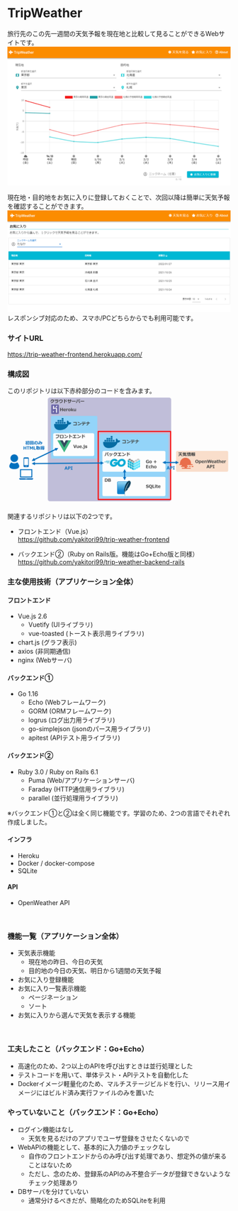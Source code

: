 # TripWeather
旅行先のこの先一週間の天気予報を現在地と比較して見ることができるWebサイトです。
![利用イメージ1](image/TripWeather_利用イメージ1.png)

現在地・目的地をお気に入りに登録しておくことで、次回以降は簡単に天気予報を確認することができます。
![利用イメージ2](image/TripWeather_利用イメージ2.png)
レスポンシブ対応のため、スマホ/PCどちらからでも利用可能です。
<br>

### サイトURL
https://trip-weather-frontend.herokuapp.com/
<br>

### 構成図
このリポジトリは以下赤枠部分のコードを含みます。
![構成図(Go)](image/TripWeather構成図_Go.png) 

関連するリポジトリは以下の2つです。
- フロントエンド（Vue.js）  
  https://github.com/yakitori99/trip-weather-frontend

- バックエンド②（Ruby on Rails版。機能はGo+Echo版と同様）  
  https://github.com/yakitori99/trip-weather-backend-rails

### 主な使用技術（アプリケーション全体）
#### フロントエンド
- Vue.js 2.6
  - Vuetify (UIライブラリ)
  - vue-toasted (トースト表示用ライブラリ)
- chart.js (グラフ表示)
- axios (非同期通信)
- nginx (Webサーバ)

#### バックエンド①
- Go 1.16
  - Echo (Webフレームワーク)
  - GORM (ORMフレームワーク)
  - logrus (ログ出力用ライブラリ)
  - go-simplejson (jsonのパース用ライブラリ)
  - apitest (APIテスト用ライブラリ)

#### バックエンド②
- Ruby 3.0 / Ruby on Rails 6.1
  - Puma (Web/アプリケーションサーバ)
  - Faraday (HTTP通信用ライブラリ)
  - parallel (並行処理用ライブラリ)

※バックエンド①と②は全く同じ機能です。学習のため、2つの言語でそれぞれ作成しました。

#### インフラ
- Heroku
- Docker / docker-compose
- SQLite

#### API
- OpenWeather API
<br>

### 機能一覧（アプリケーション全体）
- 天気表示機能
  - 現在地の昨日、今日の天気
  - 目的地の今日の天気、明日から1週間の天気予報
- お気に入り登録機能
- お気に入り一覧表示機能
  - ページネーション
  - ソート
- お気に入りから選んで天気を表示する機能
<br>

### 工夫したこと（バックエンド：Go+Echo）
- 高速化のため、2つ以上のAPIを呼び出すときは並行処理とした
- テストコードを用いて、単体テスト・APIテストを自動化した
- Dockerイメージ軽量化のため、マルチステージビルドを行い、リリース用イメージにはビルド済み実行ファイルのみを置いた

### やっていないこと（バックエンド：Go+Echo）
- ログイン機能はなし
  - 天気を見るだけのアプリでユーザ登録をさせたくないので
- WebAPIの機能として、基本的に入力値のチェックなし
  - 自作のフロントエンドからのみ呼び出す処理であり、想定外の値が来ることはないため
  - ただし、念のため、登録系のAPIのみ不整合データが登録できないようなチェック処理あり
- DBサーバを分けていない
  - 通常分けるべきだが、簡略化のためSQLiteを利用